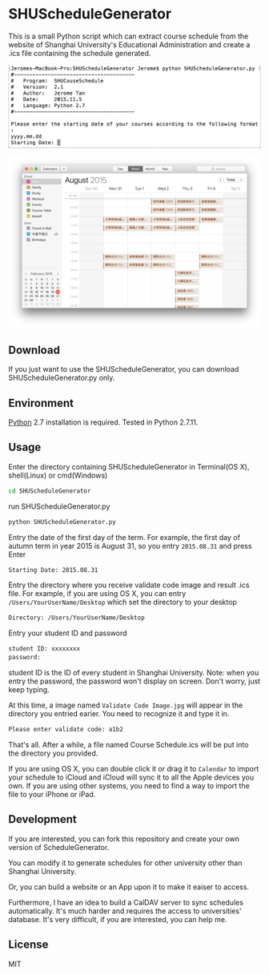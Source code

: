 # SHUScheduleGenerator

This is a small Python script which can extract course schedule from the website of Shanghai University's Educational Administration and create a .ics file containing the schedule generated.

![](https://raw.githubusercontent.com/JeromeTan1997/SHUScheduleGenerator/master/assets/screenshot.png)

![](https://raw.githubusercontent.com/JeromeTan1997/SHUScheduleGenerator/master/assets/result.png)

## Download

If you just want to use the SHUScheduleGenerator, you can download SHUScheduleGenerator.py only.

## Environment

[Python](https://www.python.org) 2.7 installation is required. Tested in Python 2.7.11.

## Usage

Enter the directory containing SHUScheduleGenerator in Terminal(OS X), shell(Linux) or cmd(Windows)

``` sh
cd SHUScheduleGenerator
```

run SHUScheduleGenerator.py

``` sh
python SHUScheduleGenerator.py
```

Entry the date of the first day of the term. For example, the first day of autumn term in year 2015 is August 31, so you entry `2015.08.31` and press Enter

``` sh
Starting Date: 2015.08.31
```

Entry the directory where you receive validate code image and result .ics file. For example, if you are using OS X, you can entry `/Users/YourUserName/Desktop` which set the directory to your desktop

``` sh
Directory: /Users/YourUserName/Desktop
```

Entry your student ID and password

``` sh
student ID: xxxxxxxx
password:
```

student ID is the ID of every student in Shanghai University.
Note: when you entry the password, the password won't display on screen. Don't worry, just keep typing.

At this time, a image named `Validate Code Image.jpg` will appear in the directory you entried earier. You need to recognize it and type it in.

``` sh
Please enter validate code: a1b2
```

That's all. After a while, a file named Course Schedule.ics will be put into the directory you provided.

If you are using OS X, you can double click it or drag it to `Calendar` to import your schedule to iCloud and iCloud will sync it to all the Apple devices you own. If you are using other systems, you need to find a way to import the file to your iPhone or iPad.

## Development

If you are interested, you can fork this repository and create your own version of ScheduleGenerator.

You can modify it to generate schedules for other university other than Shanghai University.

Or, you can build a website or an App upon it to make it eaiser to access.

Furthermore, I have an idea to build a CalDAV server to sync schedules automatically. It's much harder and requires the access to universities' database. It's very difficult, if you are interested, you can help me.

## License

MIT
